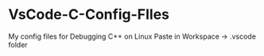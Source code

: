 # VsCode-C-Config-FIles
My config files for Debugging C++ on Linux
Paste in Workspace -> .vscode folder
